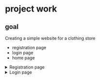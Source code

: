 # project work
## goal
Creating a simple website for a clothing store
<ul>
  <li>registration page</li>
  <li>login page</li>
  <li>home page</li>
</ul>

<details>

  <summary>Registration page</summary>

  <img src="https://github.com/TIGERS-KZ/tigers/blob/main/register.png" alt="alt text" width=750px height="height in pixels">

 </details>
 
<details>

  <summary>Login page</summary>
  
  <img src="https://github.com/TIGERS-KZ/tigers/blob/main/login.png" alt="alt text" width=750px height="height in pixels">


</details>
  
 
